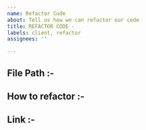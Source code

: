 ```yaml
---
name: Refactor Code
about: Tell us how we can refactor our code
title: REFACTOR CODE -
labels: client, refactor
assignees: ''

---
```


<!--- File path of component you want us to refactor --->
## File Path :-

<!--- Describe what we can do to refactor the code --->
## How to refactor :-

<!--- Link of component/code from `mui` or any external liberary (if any) --->
## Link :-
